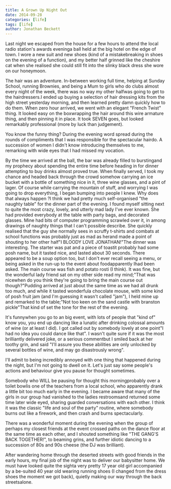 ```yaml
---
title: A Grown Up Night Out
date: 2014-09-28
categories: [life]
tags: [life]
author: Jonathan Beckett
---
```


Last night we escaped from the house for a few hours to attend the local radio station's awards eveninga ball held at the big hotel on the edge of town. I wore a new suit and new shoes (kind of a mistakebreaking in shoes on the evening of a function), and my better half grinned like the cheshire cat when she realised she could still fit into the slinky black dress she wore on our honeymoon.

The hair was an adventure. In-between working full time, helping at Sunday School, running Brownies, and being a Mum to girls who do clubs almost every night of the week, there was no way my other halfwas going to get to the hairdressers.I ended up buying a selection of hair dressing kits from the high street yesterday morning, and then learned pretty damn quickly how to do them. When zero hour arrived, we went with an elegant "French Twist" thing. It looked easy on the boxwrapping the hair around this wire armature thing, and then pinning it in place. It took SEVEN goes, but looked remarkably professional (more by luck than judgement).

You know the funny thing? During the evening word spread during the rounds of compliments that I was responsible for the spectacular hairdo. A succession of women I didn't know introducing themselves to me, remarking with wide eyes that I had missed my vocation.

By the time we arrived at the ball, the bar was already filled to burstingand my prophecy about spending the entire time before heading in for dinner attempting to buy drinks almost proved true. When finally served, I took my chance and headed back through the crowd somehow carrying an ice bucket with a bottle of something nice in it, three wine glasses, and a pint of lager. Of course while carrying the mountain of stuff, and worrying I was going to drop everything, I began bumping into people I knew. Why does that always happen ?I think we had pretty much self-organised "the naughty table" for the dinner part of the evening. I found myself sitting next to quite the most crazy, lovely, and utterly mad lady I've ever known. She had provided everybody at the table with party bags, and decorated glasses. Mine had bits of computer programming scrawled over it, in among drawings of naughty things that I can't possible describe. She quickly realised that the guy she normally sees in scruffy t-shirts and combats at school functions was probably just as mad as herand made a point of shouting to her other half"I BLOODY LOVE JONATHAN!"The dinner was interesting. The starter was pat and a piece of toastit probably had some posh name, but it tasted nice, and lasted about 30 seconds. There appeared to be a soup option too, but I don't ever recall seeing a menu, or being asked in the run-up to the event about foodapparently Ihad been asked. The main course was fish and potato rosti (I think). It was fine, but the wonderful lady friend sat on my other side read my mind;"That was nicewhen do you think they're going to bring the main course out though?"Pudding arrived at just about the same time as we had all drunk too much, and while it tasted wonderfula chocolate mouse, with some kind of posh fruit jam (and I'm guessing it wasn't called "jam"), I held mine up and remarked to the table;"Not too keen on the sand castle with branston pickle"That kind of set the tone for the rest of the evening.

It's funnywhen you go to an big event, with lots of people that "kind of" know you, you end up dancing like a lunatic after drinking colossal amounts of wine (or at least I did). I got called out by somebody lovely at one point"I had no idea you could dance like that". I wasn't quite sure if it was the most brilliantly delivered joke, or a serious commentbut I smiled back at her toothy grin, and said "I'll assure you these abilities are only unlocked by several bottles of wine, and may go disastrously wrong".

I'll admit to being incredibly annoyed with one thing that happened during the night, but I'm not going to dwell on it. Let's just say some people's actions and behaviour give you pause for thought sometimes.

Somebody who WILL be pausing for thought this morningprobably over a toilet bowlis one of the teachers from a local school, who apparently drank a little bit too much early in the evening. I became aware that many of the girls in our group had vanished to the ladies restroomsand returned some time later wide eyed, sharing guarded conversations with each other. I think it was the classic "life and soul of the party" routine, where somebody burns out like a firework, and then crash and burns spectacularly.

There was a wonderful moment during the evening when the group of perhaps my closest friends at the event crossed paths on the dance floor at the same time as each other, and I shouted something like "THE GANG'S BACK TOGETHER!", to beaming grins, and further idiotic dancing to a succession of 80s and 90s cheese (the DJ was brilliant).

After wandering home through the deserted streets with good friends in the early hours, my final job of the night was to deliver our babysitter home. We must have looked quite the sighta very pretty 17 year old girl accompanied by a be-suited 40 year old wearing running shoes (I changed from the dress shoes the moment we got back), quietly making our way through the back streetsalone.
